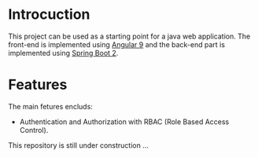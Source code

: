 # Introcuction
This project can be used as a starting point for a java web application.
The front-end is implemented using [Angular 9](https://angular.io/) and the back-end part is implemented using [Spring Boot 2](https://spring.io/projects/spring-boot).

# Features
The main fetures encluds:
- Authentication and Authorization with RBAC (Role Based Access Control).

This repository is still under construction ...
